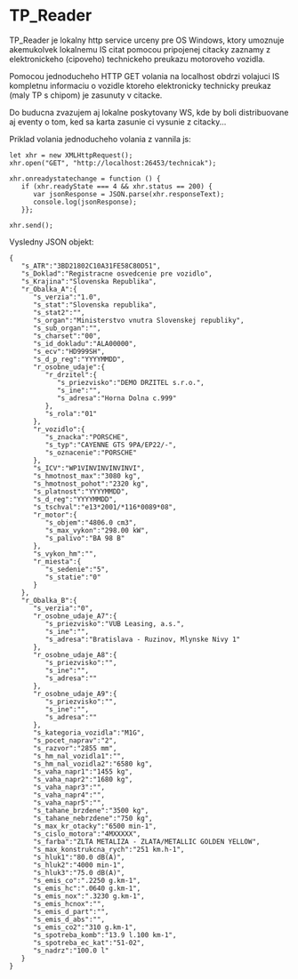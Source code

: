 # TP_Reader
TP_Reader je lokalny http service urceny pre OS Windows, ktory umoznuje akemukolvek lokalnemu IS citat pomocou pripojenej citacky zaznamy z elektronickeho (cipoveho) technickeho preukazu motoroveho vozidla.

Pomocou jednoducheho HTTP GET volania na localhost obdrzi volajuci IS kompletnu informaciu o vozidle ktoreho elektronicky technicky preukaz (maly TP s chipom) je zasunuty v citacke.

Do buducna zvazujem aj lokalne poskytovany WS, kde by boli distribuovane aj eventy o tom, ked sa karta zasunie ci vysunie z citacky...

Priklad volania jednoducheho volania z vannila js:

```
let xhr = new XMLHttpRequest();
xhr.open("GET", "http://localhost:26453/technicak");

xhr.onreadystatechange = function () {
   if (xhr.readyState === 4 && xhr.status == 200) {
      var jsonResponse = JSON.parse(xhr.responseText);
      console.log(jsonResponse);
   }};

xhr.send();
```

Vysledny JSON objekt:

```
{
   "s_ATR":"3BD21802C10A31FE58C80D51",
   "s_Doklad":"Registracne osvedcenie pre vozidlo",
   "s_Krajina":"Slovenska Republika",
   "r_Obalka_A":{
      "s_verzia":"1.0",
      "s_stat":"Slovenska republika",
      "s_stat2":"",
      "s_organ":"Ministerstvo vnutra Slovenskej republiky",
      "s_sub_organ":"",
      "s_charset":"00",
      "s_id_dokladu":"ALA00000",
      "s_ecv":"HD999SH",
      "s_d_p_reg":"YYYYMMDD",
      "r_osobne_udaje":{
         "r_drzitel":{
            "s_priezvisko":"DEMO DRZITEL s.r.o.",
            "s_ine":"",
            "s_adresa":"Horna Dolna c.999"
         },
         "s_rola":"01"
      },
      "r_vozidlo":{
         "s_znacka":"PORSCHE",
         "s_typ":"CAYENNE GTS 9PA/EP22/-",
         "s_oznacenie":"PORSCHE"
      },
      "s_ICV":"WP1VINVINVINVINVI",
      "s_hmotnost_max":"3080 kg",
      "s_hmotnost_pohot":"2320 kg",
      "s_platnost":"YYYYMMDD",
      "s_d_reg":"YYYYMMDD",
      "s_tschval":"e13*2001/*116*0089*08",
      "r_motor":{
         "s_objem":"4806.0 cm3",
         "s_max_vykon":"298.00 kW",
         "s_palivo":"BA 98 B"
      },
      "s_vykon_hm":"",
      "r_miesta":{
         "s_sedenie":"5",
         "s_statie":"0"
      }
   },
   "r_Obalka_B":{
      "s_verzia":"0",
      "r_osobne_udaje_A7":{
         "s_priezvisko":"VUB Leasing, a.s.",
         "s_ine":"",
         "s_adresa":"Bratislava - Ruzinov, Mlynske Nivy 1"
      },
      "r_osobne_udaje_A8":{
         "s_priezvisko":"",
         "s_ine":"",
         "s_adresa":""
      },
      "r_osobne_udaje_A9":{
         "s_priezvisko":"",
         "s_ine":"",
         "s_adresa":""
      },
      "s_kategoria_vozidla":"M1G",
      "s_pocet_naprav":"2",
      "s_razvor":"2855 mm",
      "s_hm_nal_vozidla1":"",
      "s_hm_nal_vozidla2":"6580 kg",
      "s_vaha_napr1":"1455 kg",
      "s_vaha_napr2":"1680 kg",
      "s_vaha_napr3":"",
      "s_vaha_napr4":"",
      "s_vaha_napr5":"",
      "s_tahane_brzdene":"3500 kg",
      "s_tahane_nebrzdene":"750 kg",
      "s_max_kr_otacky":"6500 min-1",
      "s_cislo_motora":"4MXXXXX",
      "s_farba":"ZLTA METALIZA - ZLATA/METALLIC GOLDEN YELLOW",
      "s_max_konstrukcna_rych":"251 km.h-1",
      "s_hluk1":"80.0 dB(A)",
      "s_hluk2":"4000 min-1",
      "s_hluk3":"75.0 dB(A)",
      "s_emis_co":".2250 g.km-1",
      "s_emis_hc":".0640 g.km-1",
      "s_emis_nox":".3230 g.km-1",
      "s_emis_hcnox":"",
      "s_emis_d_part":"",
      "s_emis_d_abs":"",
      "s_emis_co2":"310 g.km-1",
      "s_spotreba_komb":"13.9 l.100 km-1",
      "s_spotreba_ec_kat":"51-02",
      "s_nadrz":"100.0 l"
   }
}
```
